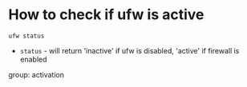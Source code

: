 # How to check if ufw is active

```ufw
ufw status
```

- `status` - will return 'inactive' if ufw is disabled, 'active' if firewall is enabled

group: activation

